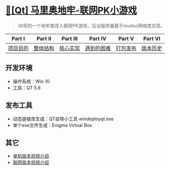 # [:horse:[Qt] 马里奥地牢-联网PK小游戏](https://github.com/Realself-Ma/MarioDungeon)
> Qt写的一个地牢类双人联网PK游戏，后台服务器基于muduo网络库实现。
>

| Part Ⅰ                                                       | Part Ⅱ                                                       | Part Ⅲ                                                       | Part Ⅳ                                                       | Part Ⅴ                                                       | Part Ⅵ                                                       |
| ------------------------------------------------------------ | ------------------------------------------------------------ | ------------------------------------------------------------ | ------------------------------------------------------------ | ------------------------------------------------------------ | ------------------------------------------------------------ |
| [项目目的](https://github.com/Realself-Ma/Maze-Dungeon/blob/master/%E9%A1%B9%E7%9B%AE%E7%9B%AE%E7%9A%84.md) | [整体结构](https://github.com/Realself-Ma/Maze-Dungeon/blob/master/%E6%95%B4%E4%BD%93%E7%BB%93%E6%9E%84.md) | [核心实现](https://github.com/Realself-Ma/Maze-Dungeon/blob/master/%E6%A0%B8%E5%BF%83%E5%AE%9E%E7%8E%B0.md) | [遇到的困难](https://github.com/Realself-Ma/Maze-Dungeon/blob/master/%E9%81%87%E5%88%B0%E7%9A%84%E5%9B%B0%E9%9A%BE.md) | [打包发布](https://github.com/Realself-Ma/Maze-Dungeon/blob/master/%E6%89%93%E5%8C%85%E5%8F%91%E5%B8%83.md) | [版本历史](https://github.com/Realself-Ma/Maze-Dungeon/blob/master/%E7%89%88%E6%9C%AC%E5%8E%86%E5%8F%B2.md) |

## 开发环境

- 操作系统：Win 10
- 工具：QT 5.6

## 发布工具

- 动态链接库生成：QT自带小工具 windeployqt.exe
- 单个exe文件生成：Enigma Virtual Box

## 其它

- [单机版本视频介绍](https://www.bilibili.com/video/av70867935/)
- [联网版本视频介绍](https://www.bilibili.com/video/BV1eV41167DZ/)
